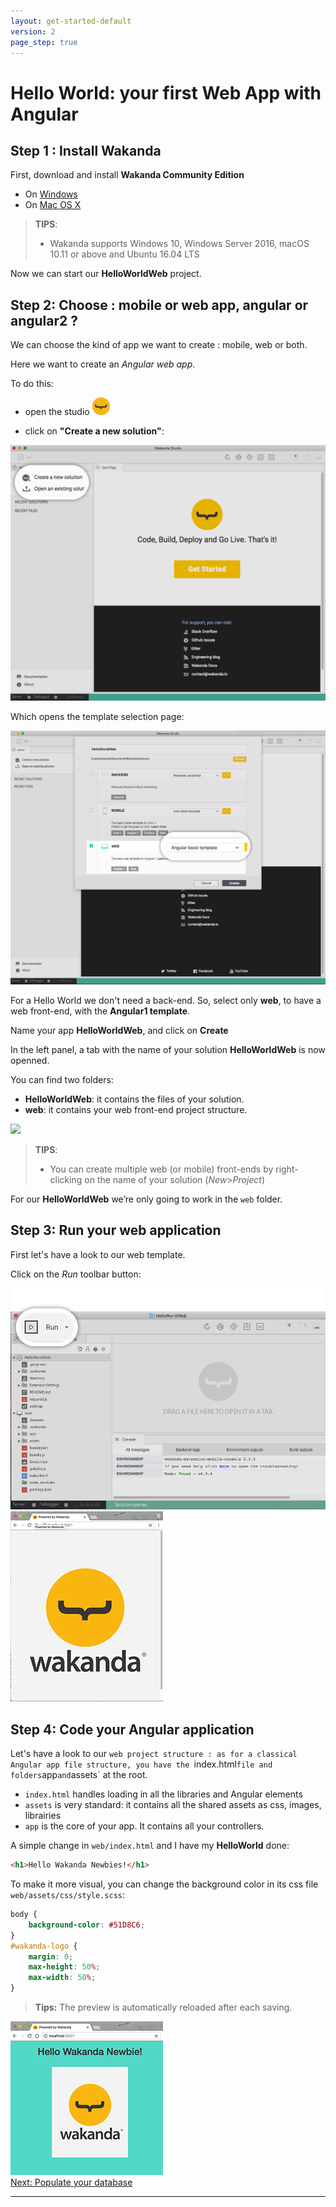 ```yaml
---
layout: get-started-default
version: 2
page_step: true
---
```


# Hello World: your first Web App with Angular

## Step 1 : Install Wakanda

First, download and install **Wakanda Community Edition**

- On [Windows](https://github.com/Wakanda/wakanda-digital-app-factory/releases/download/v2.0.3/wakanda-community-all_2.0.3_x64.msi "download")
- On [Mac OS X](https://github.com/Wakanda/wakanda-digital-app-factory/releases/download/v2.0.3/wakanda-community-all_2.0.3_x64.dmg "download")


> **TIPS**: 
> - Wakanda supports Windows 10, Windows Server 2016, macOS 10.11 or above and Ubuntu 16.04 LTS

Now we can start our **HelloWorldWeb** project.  

## Step 2: Choose : mobile or web app, angular or angular2 ?

We can choose the kind of app we want to create : mobile, web or both.

Here we want to create an *Angular web app*.

To do this: 

- open the studio <img src="../img/logo/wakandaio_pic.png"/>

- click on **"Create a new solution"**:

<img src="../img/hp2-initial.png"/>

Which opens the template selection page:  

<img src="../img/hww2-template-selection-ng1.png"/>

For a Hello World we don't need a back-end. So, select only **web**, to have a web front-end, with the **Angular1 template**.

Name your app **HelloWorldWeb**, and click on **Create**

In the left panel, a tab with the name of your solution **HelloWorldWeb** is now openned.

You can find two folders:
- **HelloWorldWeb**: it contains the files of your solution.
- **web**: it contains your web front-end project structure.

<img src="../img/hww2-file-structure-ng1.png"/>  

> **TIPS**:  
> - You can create multiple web (or mobile) front-ends by right-clicking on the name of your solution (_New_>_Project_)

For our **HelloWorldWeb** we’re only going to work in the `web` folder.


## Step 3: Run your web application

First let's have a look to our web template.

Click on the _Run_ toolbar button:

<img src="../img/hww2-run-button-ng1.png"/>

<img src="../img/hww2-run-template-ng1.png"/>



## Step 4: Code your Angular application

Let's have a look to our `web project structure : as for a classical Angular app file structure, you have the `index.html` file and folders `app` and `assets` at the root.

- `index.html` handles loading in all the libraries and Angular elements
- `assets` is very standard: it contains all the shared assets as css, images, librairies
- `app` is the core of your app. It contains all your controllers.

A simple change in `web/index.html` and I have my **HelloWorld** done:
```html
<h1>Hello Wakanda Newbies!</h1>
```
To make it more visual, you can change the background color in its css file `web/assets/css/style.scss`:

```css
body {
    background-color: #51D8C6;
}
#wakanda-logo {
    margin: 0;
    max-height: 50%;
    max-width: 50%;
}
```

> **Tips:** The preview is automatically reloaded after each saving.

<img src="../img/hww2-run-helloworld-ng1.png"/>


<div class="navigation-step">
  <a class="btn next-button" href="populate-database.html">Next: Populate your database <i class="icon-chevron-right"></i></a>
</div>

---


